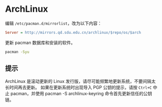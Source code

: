 # ArchLinux

编辑 `/etc/pacman.d/mirrorlist`，改为以下内容：

```ini
Server = http://mirrors.qd.sdu.edu.cn/archlinux/$repo/os/$arch 
```

更新 pacman 数据库和安装的软件。

```bash
pacman -Syu
```

## 提示
ArchLinux 是滚动更新的 Linux 发行版，请尽可能频繁地更新系统，不要间隔太长时间再去更新。
如果在更新系统时出现导入 PGP 公钥的提示，请按 `Ctrl+C` 中止 pacman，并使用 pacman -S archlinux-keyring 命令首先更新信任的公钥链。